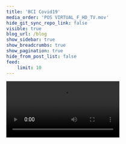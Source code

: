 ```yaml
---
title: 'BCI Covid19'
media_order: 'POS VIRTUAL_F_HD_TV.mov'
hide_git_sync_repo_link: false
visible: true
blog_url: /blog
show_sidebar: true
show_breadcrumbs: true
show_pagination: true
hide_from_post_list: false
feed:
    limit: 10
---
```


![POS%20VIRTUAL_F_HD_TV.mov](POS%20VIRTUAL_F_HD_TV.mov?loop=1&controls=1&autoplay=0&resize=400,200)
